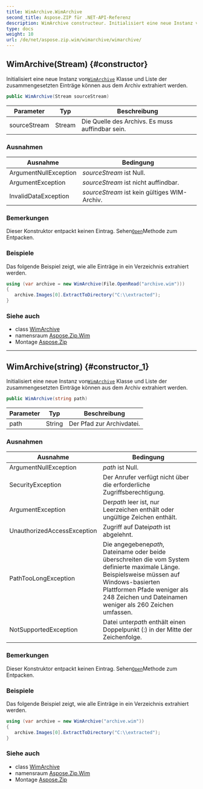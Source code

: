 ```yaml
---
title: WimArchive.WimArchive
second_title: Aspose.ZIP für .NET-API-Referenz
description: WimArchive constructeur. Initialisiert eine neue Instanz vonWimArchive Klasse und Liste der zusammengesetzten Einträge können aus dem Archiv extrahiert werden.
type: docs
weight: 10
url: /de/net/aspose.zip.wim/wimarchive/wimarchive/
---
```

## WimArchive(Stream) {#constructor}

Initialisiert eine neue Instanz von[`WimArchive`](../) Klasse und Liste der zusammengesetzten Einträge können aus dem Archiv extrahiert werden.

```csharp
public WimArchive(Stream sourceStream)
```

| Parameter | Typ | Beschreibung |
| --- | --- | --- |
| sourceStream | Stream | Die Quelle des Archivs. Es muss auffindbar sein. |

### Ausnahmen

| Ausnahme | Bedingung |
| --- | --- |
| ArgumentNullException | *sourceStream* ist Null. |
| ArgumentException | *sourceStream* ist nicht auffindbar. |
| InvalidDataException | *sourceStream* ist kein gültiges WIM-Archiv. |

### Bemerkungen

Dieser Konstruktor entpackt keinen Eintrag. Sehen[`Open`](../../wimfileentry/open/)Methode zum Entpacken.

### Beispiele

Das folgende Beispiel zeigt, wie alle Einträge in ein Verzeichnis extrahiert werden.

```csharp
using (var archive = new WimArchive(File.OpenRead("archive.wim")))
{ 
   archive.Images[0].ExtractToDirectory("C:\\extracted");
}
```

### Siehe auch

* class [WimArchive](../)
* namensraum [Aspose.Zip.Wim](../../wimarchive/)
* Montage [Aspose.Zip](../../../)

---

## WimArchive(string) {#constructor_1}

Initialisiert eine neue Instanz von[`WimArchive`](../) Klasse und Liste der zusammengesetzten Einträge können aus dem Archiv extrahiert werden.

```csharp
public WimArchive(string path)
```

| Parameter | Typ | Beschreibung |
| --- | --- | --- |
| path | String | Der Pfad zur Archivdatei. |

### Ausnahmen

| Ausnahme | Bedingung |
| --- | --- |
| ArgumentNullException | *path* ist Null. |
| SecurityException | Der Anrufer verfügt nicht über die erforderliche Zugriffsberechtigung. |
| ArgumentException | Der*path* leer ist, nur Leerzeichen enthält oder ungültige Zeichen enthält. |
| UnauthorizedAccessException | Zugriff auf Datei*path* ist abgelehnt. |
| PathTooLongException | Die angegebene*path*, Dateiname oder beide überschreiten die vom System definierte maximale Länge. Beispielsweise müssen auf Windows-basierten Plattformen Pfade weniger als 248 Zeichen und Dateinamen weniger als 260 Zeichen umfassen. |
| NotSupportedException | Datei unter*path* enthält einen Doppelpunkt (:) in der Mitte der Zeichenfolge. |

### Bemerkungen

Dieser Konstruktor entpackt keinen Eintrag. Sehen[`Open`](../../wimfileentry/open/)Methode zum Entpacken.

### Beispiele

Das folgende Beispiel zeigt, wie alle Einträge in ein Verzeichnis extrahiert werden.

```csharp
using (var archive = new WimArchive("archive.wim")) 
{ 
   archive.Images[0].ExtractToDirectory("C:\\extracted");
}
```

### Siehe auch

* class [WimArchive](../)
* namensraum [Aspose.Zip.Wim](../../wimarchive/)
* Montage [Aspose.Zip](../../../)


